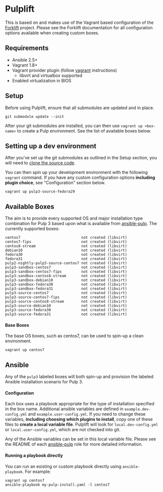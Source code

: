 # Pulplift

This is based on and makes use of the Vagrant based configuration of the
[Forklift](https://github.com/theforeman/forklift) project. Please see the Forklift documentation
for all configuration options available when creating custom boxes.

## Requirements

- Ansible 2.5+
- Vagrant 1.8+
- Vagrant provider plugin (follow [vagrant](
  https://www.vagrantup.com/docs/providers/installation.html) instructions)
  - libvirt and virtualbox supported
- Enabled virtualization in BIOS

## Setup

Before using Pulplift, ensure that all submodules are updated and in place.

```
git submodule update --init
```

After your git submodules are installed, you can then use ``vagrant up <box-name>`` to create a Pulp
environment. See the list of available boxes below.

## Setting up a dev environment

After you've set up the git submodules as outlined in the Setup section, you will need to [clone
the source code](https://docs.pulpproject.org/en/master/nightly/contributing/dev-setup.html#get-the-source).

You can then spin up your development environment with the following ``vagrant`` command. If you
have any custom configuration options **including plugin choice**, see "Configuration" section
below.

```
vagrant up pulp3-source-fedora29
```

## Available Boxes

The aim is to provide every supported OS and major installation type combination for Pulp 3 based
upon what is available from [ansible-pulp](https://github.com/pulp/ansible-pulp). The currently
supported boxes:

```
centos7                            not created (libvirt)
centos7-fips                       not created (libvirt)
centos8-stream                     not created (libvirt)
debian10                           not created (libvirt)
fedora30                           not created (libvirt)
fedora31                           not created (libvirt)
pulp2-nightly-pulp3-source-centos7 not created (libvirt)
pulp3-sandbox-centos7              not created (libvirt)
pulp3-sandbox-centos7-fips         not created (libvirt)
pulp3-sandbox-centos8-stream       not created (libvirt)
pulp3-sandbox-debian10             not created (libvirt)
pulp3-sandbox-fedora30             not created (libvirt)
pulp3-sandbox-fedora31             not created (libvirt)
pulp3-source-centos7               not created (libvirt)
pulp3-source-centos7-fips          not created (libvirt)
pulp3-source-centos8-stream        not created (libvirt)
pulp3-source-debian10              not created (libvirt)
pulp3-source-fedora30              not created (libvirt)
pulp3-source-fedora31              not created (libvirt)
```

#### Base Boxes

The base OS boxes, such as centos7, can be used to spin-up a clean environment.

```
vagrant up centos7
```

## Ansible

Any of the `pulp3` labeled boxes will both spin-up and provision the labeled Ansible installation
scenario for Pulp 3.

#### Configuration

Each box uses a playbook appropriate for the type of installation specified in the box name.
Additional ansible variables are defined in ``example.dev-config.yml`` and
``example.user-config.yml``. If you need to change these variables, **including choosing which
plugins to install**, copy one of these files to **create a local variable file**. Pulplift will
look for ``local.dev-config.yml`` or ``local.user-config.yml``, which are not checked into git.

Any of the Ansible variables can be set in this local variable file. Please see the README of each
[ansible-pulp](https://github.com/pulp/ansible-pulp#pulp-3-ansible-installer) role for more
detailed information.

#### Running a playbook directly

You can run an existing or custom playbook directly using `ansible-playbook`. For example:

```
vagrant up centos7
ansible-playbook my-pulp-install.yaml -l centos7
```
